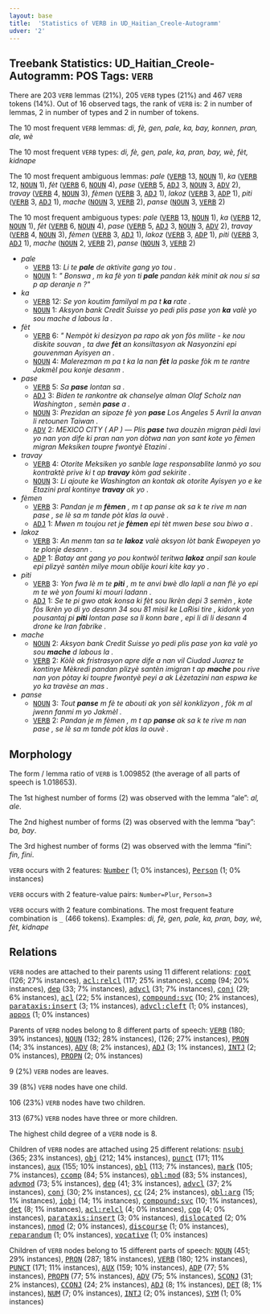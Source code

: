 ```yaml
---
layout: base
title:  'Statistics of VERB in UD_Haitian_Creole-Autogramm'
udver: '2'
---
```


## Treebank Statistics: UD_Haitian_Creole-Autogramm: POS Tags: `VERB`

There are 203 `VERB` lemmas (21%), 205 `VERB` types (21%) and 467 `VERB` tokens (14%).
Out of 16 observed tags, the rank of `VERB` is: 2 in number of lemmas, 2 in number of types and 2 in number of tokens.

The 10 most frequent `VERB` lemmas: <em>di, fè, gen, pale, ka, bay, konnen, pran, ale, wè</em>

The 10 most frequent `VERB` types:  <em>di, fè, gen, pale, ka, pran, bay, wè, fèt, kidnape</em>

The 10 most frequent ambiguous lemmas: <em>pale</em> (<tt><a href="ht_autogramm-pos-VERB.html">VERB</a></tt> 13, <tt><a href="ht_autogramm-pos-NOUN.html">NOUN</a></tt> 1), <em>ka</em> (<tt><a href="ht_autogramm-pos-VERB.html">VERB</a></tt> 12, <tt><a href="ht_autogramm-pos-NOUN.html">NOUN</a></tt> 1), <em>fèt</em> (<tt><a href="ht_autogramm-pos-VERB.html">VERB</a></tt> 6, <tt><a href="ht_autogramm-pos-NOUN.html">NOUN</a></tt> 4), <em>pase</em> (<tt><a href="ht_autogramm-pos-VERB.html">VERB</a></tt> 5, <tt><a href="ht_autogramm-pos-ADJ.html">ADJ</a></tt> 3, <tt><a href="ht_autogramm-pos-NOUN.html">NOUN</a></tt> 3, <tt><a href="ht_autogramm-pos-ADV.html">ADV</a></tt> 2), <em>travay</em> (<tt><a href="ht_autogramm-pos-VERB.html">VERB</a></tt> 4, <tt><a href="ht_autogramm-pos-NOUN.html">NOUN</a></tt> 3), <em>fèmen</em> (<tt><a href="ht_autogramm-pos-VERB.html">VERB</a></tt> 3, <tt><a href="ht_autogramm-pos-ADJ.html">ADJ</a></tt> 1), <em>lakoz</em> (<tt><a href="ht_autogramm-pos-VERB.html">VERB</a></tt> 3, <tt><a href="ht_autogramm-pos-ADP.html">ADP</a></tt> 1), <em>piti</em> (<tt><a href="ht_autogramm-pos-VERB.html">VERB</a></tt> 3, <tt><a href="ht_autogramm-pos-ADJ.html">ADJ</a></tt> 1), <em>mache</em> (<tt><a href="ht_autogramm-pos-NOUN.html">NOUN</a></tt> 3, <tt><a href="ht_autogramm-pos-VERB.html">VERB</a></tt> 2), <em>panse</em> (<tt><a href="ht_autogramm-pos-NOUN.html">NOUN</a></tt> 3, <tt><a href="ht_autogramm-pos-VERB.html">VERB</a></tt> 2)

The 10 most frequent ambiguous types:  <em>pale</em> (<tt><a href="ht_autogramm-pos-VERB.html">VERB</a></tt> 13, <tt><a href="ht_autogramm-pos-NOUN.html">NOUN</a></tt> 1), <em>ka</em> (<tt><a href="ht_autogramm-pos-VERB.html">VERB</a></tt> 12, <tt><a href="ht_autogramm-pos-NOUN.html">NOUN</a></tt> 1), <em>fèt</em> (<tt><a href="ht_autogramm-pos-VERB.html">VERB</a></tt> 6, <tt><a href="ht_autogramm-pos-NOUN.html">NOUN</a></tt> 4), <em>pase</em> (<tt><a href="ht_autogramm-pos-VERB.html">VERB</a></tt> 5, <tt><a href="ht_autogramm-pos-ADJ.html">ADJ</a></tt> 3, <tt><a href="ht_autogramm-pos-NOUN.html">NOUN</a></tt> 3, <tt><a href="ht_autogramm-pos-ADV.html">ADV</a></tt> 2), <em>travay</em> (<tt><a href="ht_autogramm-pos-VERB.html">VERB</a></tt> 4, <tt><a href="ht_autogramm-pos-NOUN.html">NOUN</a></tt> 3), <em>fèmen</em> (<tt><a href="ht_autogramm-pos-VERB.html">VERB</a></tt> 3, <tt><a href="ht_autogramm-pos-ADJ.html">ADJ</a></tt> 1), <em>lakoz</em> (<tt><a href="ht_autogramm-pos-VERB.html">VERB</a></tt> 3, <tt><a href="ht_autogramm-pos-ADP.html">ADP</a></tt> 1), <em>piti</em> (<tt><a href="ht_autogramm-pos-VERB.html">VERB</a></tt> 3, <tt><a href="ht_autogramm-pos-ADJ.html">ADJ</a></tt> 1), <em>mache</em> (<tt><a href="ht_autogramm-pos-NOUN.html">NOUN</a></tt> 2, <tt><a href="ht_autogramm-pos-VERB.html">VERB</a></tt> 2), <em>panse</em> (<tt><a href="ht_autogramm-pos-NOUN.html">NOUN</a></tt> 3, <tt><a href="ht_autogramm-pos-VERB.html">VERB</a></tt> 2)


* <em>pale</em>
  * <tt><a href="ht_autogramm-pos-VERB.html">VERB</a></tt> 13: <em>Li te <b>pale</b> de aktivite gang yo tou .</em>
  * <tt><a href="ht_autogramm-pos-NOUN.html">NOUN</a></tt> 1: <em>" Bonswa , m ka fè yon ti <b>pale</b> pandan kèk minit ak nou si sa p ap deranje n ?"</em>
* <em>ka</em>
  * <tt><a href="ht_autogramm-pos-VERB.html">VERB</a></tt> 12: <em>Se yon koutim familyal m pa t <b>ka</b> rate .</em>
  * <tt><a href="ht_autogramm-pos-NOUN.html">NOUN</a></tt> 1: <em>Aksyon bank Credit Suisse yo pedi plis pase yon <b>ka</b> valè yo sou mache d labous la .</em>
* <em>fèt</em>
  * <tt><a href="ht_autogramm-pos-VERB.html">VERB</a></tt> 6: <em>" Nempòt ki desizyon pa rapo ak yon fòs milite - ke nou diskite souvan , ta dwe <b>fèt</b> an konsiltasyon ak Nasyonzini epi gouvenman Ayisyen an .</em>
  * <tt><a href="ht_autogramm-pos-NOUN.html">NOUN</a></tt> 4: <em>Malerezman m pa t ka la nan <b>fèt</b> la paske fòk m te rantre Jakmèl pou konje desanm .</em>
* <em>pase</em>
  * <tt><a href="ht_autogramm-pos-VERB.html">VERB</a></tt> 5: <em>Sa <b>pase</b> lontan sa .</em>
  * <tt><a href="ht_autogramm-pos-ADJ.html">ADJ</a></tt> 3: <em>Biden te rankontre ak chanselye alman Olaf Scholz nan Washington , semèn <b>pase</b> a .</em>
  * <tt><a href="ht_autogramm-pos-NOUN.html">NOUN</a></tt> 3: <em>Prezidan an sipoze fè yon <b>pase</b> Los Angeles 5 Avril la anvan li retounen Taiwan .</em>
  * <tt><a href="ht_autogramm-pos-ADV.html">ADV</a></tt> 2: <em>MEXICO CITY ( AP ) — Plis <b>pase</b> twa douzèn migran pèdi lavi yo nan yon dife ki pran nan yon dòtwa nan yon sant kote yo fèmen migran Meksiken toupre fwontyè Etazini .</em>
* <em>travay</em>
  * <tt><a href="ht_autogramm-pos-VERB.html">VERB</a></tt> 4: <em>Otorite Meksiken yo sanble lage responsablite lanmò yo sou kontraktè prive ki t ap <b>travay</b> kòm gad sekirite .</em>
  * <tt><a href="ht_autogramm-pos-NOUN.html">NOUN</a></tt> 3: <em>Li ajoute ke Washington an kontak ak otorite Ayisyen yo e ke Etazini pral kontinye <b>travay</b> ak yo .</em>
* <em>fèmen</em>
  * <tt><a href="ht_autogramm-pos-VERB.html">VERB</a></tt> 3: <em>Pandan je m <b>fèmen</b> , m t ap panse ak sa k te rive m nan pase , se lè sa m tande pòt klas la ouvè .</em>
  * <tt><a href="ht_autogramm-pos-ADJ.html">ADJ</a></tt> 1: <em>Mwen m toujou ret je <b>fèmen</b> epi tèt mwen bese sou biwo a .</em>
* <em>lakoz</em>
  * <tt><a href="ht_autogramm-pos-VERB.html">VERB</a></tt> 3: <em>An menm tan sa te <b>lakoz</b> valè aksyon lòt bank Ewopeyen yo te plonje desann .</em>
  * <tt><a href="ht_autogramm-pos-ADP.html">ADP</a></tt> 1: <em>Batay ant gang yo pou kontwòl teritwa <b>lakoz</b> anpil san koule epi plizyè santèn milye moun oblije kouri kite kay yo .</em>
* <em>piti</em>
  * <tt><a href="ht_autogramm-pos-VERB.html">VERB</a></tt> 3: <em>Yon fwa lè m te <b>piti</b> , m te anvi bwè dlo lapli a nan flè yo epi m te wè yon foumi ki mouri ladann .</em>
  * <tt><a href="ht_autogramm-pos-ADJ.html">ADJ</a></tt> 1: <em>Se te pi gwo atak konsa ki fèt sou Ikrèn depi 3 semèn , kote fòs Ikrèn yo di yo desann 34 sou 81 misil ke LaRisi tire , kidonk yon pousantaj pi <b>piti</b> lontan pase sa li konn bare , epi li di li desann 4 drone ke Iran fabrike .</em>
* <em>mache</em>
  * <tt><a href="ht_autogramm-pos-NOUN.html">NOUN</a></tt> 2: <em>Aksyon bank Credit Suisse yo pedi plis pase yon ka valè yo sou <b>mache</b> d labous la .</em>
  * <tt><a href="ht_autogramm-pos-VERB.html">VERB</a></tt> 2: <em>Kòlè ak fristrasyon apre dife a nan vil Ciudad Juarez te kontinye Mèkredi pandan plizyè santèn imigran t ap <b>mache</b> pou rive nan yon pòtay ki toupre fwontyè peyi a ak Lèzetazini nan espwa ke yo ka travèse an mas .</em>
* <em>panse</em>
  * <tt><a href="ht_autogramm-pos-NOUN.html">NOUN</a></tt> 3: <em>Tout <b>panse</b> m fè te abouti ak yon sèl konklizyon , fòk m al jwenn fanmi m yo Jakmèl .</em>
  * <tt><a href="ht_autogramm-pos-VERB.html">VERB</a></tt> 2: <em>Pandan je m fèmen , m t ap <b>panse</b> ak sa k te rive m nan pase , se lè sa m tande pòt klas la ouvè .</em>

## Morphology

The form / lemma ratio of `VERB` is 1.009852 (the average of all parts of speech is 1.018653).

The 1st highest number of forms (2) was observed with the lemma “ale”: <em>al, ale</em>.

The 2nd highest number of forms (2) was observed with the lemma “bay”: <em>ba, bay</em>.

The 3rd highest number of forms (2) was observed with the lemma “fini”: <em>fin, fini</em>.

`VERB` occurs with 2 features: <tt><a href="ht_autogramm-feat-Number.html">Number</a></tt> (1; 0% instances), <tt><a href="ht_autogramm-feat-Person.html">Person</a></tt> (1; 0% instances)

`VERB` occurs with 2 feature-value pairs: `Number=Plur`, `Person=3`

`VERB` occurs with 2 feature combinations.
The most frequent feature combination is `_` (466 tokens).
Examples: <em>di, fè, gen, pale, ka, pran, bay, wè, fèt, kidnape</em>


## Relations

`VERB` nodes are attached to their parents using 11 different relations: <tt><a href="ht_autogramm-dep-root.html">root</a></tt> (126; 27% instances), <tt><a href="ht_autogramm-dep-acl-relcl.html">acl:relcl</a></tt> (117; 25% instances), <tt><a href="ht_autogramm-dep-ccomp.html">ccomp</a></tt> (94; 20% instances), <tt><a href="ht_autogramm-dep-dep.html">dep</a></tt> (33; 7% instances), <tt><a href="ht_autogramm-dep-advcl.html">advcl</a></tt> (31; 7% instances), <tt><a href="ht_autogramm-dep-conj.html">conj</a></tt> (29; 6% instances), <tt><a href="ht_autogramm-dep-acl.html">acl</a></tt> (22; 5% instances), <tt><a href="ht_autogramm-dep-compound-svc.html">compound:svc</a></tt> (10; 2% instances), <tt><a href="ht_autogramm-dep-parataxis-insert.html">parataxis:insert</a></tt> (3; 1% instances), <tt><a href="ht_autogramm-dep-advcl-cleft.html">advcl:cleft</a></tt> (1; 0% instances), <tt><a href="ht_autogramm-dep-appos.html">appos</a></tt> (1; 0% instances)

Parents of `VERB` nodes belong to 8 different parts of speech: <tt><a href="ht_autogramm-pos-VERB.html">VERB</a></tt> (180; 39% instances), <tt><a href="ht_autogramm-pos-NOUN.html">NOUN</a></tt> (132; 28% instances),  (126; 27% instances), <tt><a href="ht_autogramm-pos-PRON.html">PRON</a></tt> (14; 3% instances), <tt><a href="ht_autogramm-pos-ADV.html">ADV</a></tt> (8; 2% instances), <tt><a href="ht_autogramm-pos-ADJ.html">ADJ</a></tt> (3; 1% instances), <tt><a href="ht_autogramm-pos-INTJ.html">INTJ</a></tt> (2; 0% instances), <tt><a href="ht_autogramm-pos-PROPN.html">PROPN</a></tt> (2; 0% instances)

9 (2%) `VERB` nodes are leaves.

39 (8%) `VERB` nodes have one child.

106 (23%) `VERB` nodes have two children.

313 (67%) `VERB` nodes have three or more children.

The highest child degree of a `VERB` node is 8.

Children of `VERB` nodes are attached using 25 different relations: <tt><a href="ht_autogramm-dep-nsubj.html">nsubj</a></tt> (365; 23% instances), <tt><a href="ht_autogramm-dep-obj.html">obj</a></tt> (212; 14% instances), <tt><a href="ht_autogramm-dep-punct.html">punct</a></tt> (171; 11% instances), <tt><a href="ht_autogramm-dep-aux.html">aux</a></tt> (155; 10% instances), <tt><a href="ht_autogramm-dep-obl.html">obl</a></tt> (113; 7% instances), <tt><a href="ht_autogramm-dep-mark.html">mark</a></tt> (105; 7% instances), <tt><a href="ht_autogramm-dep-ccomp.html">ccomp</a></tt> (84; 5% instances), <tt><a href="ht_autogramm-dep-obl-mod.html">obl:mod</a></tt> (83; 5% instances), <tt><a href="ht_autogramm-dep-advmod.html">advmod</a></tt> (73; 5% instances), <tt><a href="ht_autogramm-dep-dep.html">dep</a></tt> (41; 3% instances), <tt><a href="ht_autogramm-dep-advcl.html">advcl</a></tt> (37; 2% instances), <tt><a href="ht_autogramm-dep-conj.html">conj</a></tt> (30; 2% instances), <tt><a href="ht_autogramm-dep-cc.html">cc</a></tt> (24; 2% instances), <tt><a href="ht_autogramm-dep-obl-arg.html">obl:arg</a></tt> (15; 1% instances), <tt><a href="ht_autogramm-dep-iobj.html">iobj</a></tt> (14; 1% instances), <tt><a href="ht_autogramm-dep-compound-svc.html">compound:svc</a></tt> (10; 1% instances), <tt><a href="ht_autogramm-dep-det.html">det</a></tt> (8; 1% instances), <tt><a href="ht_autogramm-dep-acl-relcl.html">acl:relcl</a></tt> (4; 0% instances), <tt><a href="ht_autogramm-dep-cop.html">cop</a></tt> (4; 0% instances), <tt><a href="ht_autogramm-dep-parataxis-insert.html">parataxis:insert</a></tt> (3; 0% instances), <tt><a href="ht_autogramm-dep-dislocated.html">dislocated</a></tt> (2; 0% instances), <tt><a href="ht_autogramm-dep-nmod.html">nmod</a></tt> (2; 0% instances), <tt><a href="ht_autogramm-dep-discourse.html">discourse</a></tt> (1; 0% instances), <tt><a href="ht_autogramm-dep-reparandum.html">reparandum</a></tt> (1; 0% instances), <tt><a href="ht_autogramm-dep-vocative.html">vocative</a></tt> (1; 0% instances)

Children of `VERB` nodes belong to 15 different parts of speech: <tt><a href="ht_autogramm-pos-NOUN.html">NOUN</a></tt> (451; 29% instances), <tt><a href="ht_autogramm-pos-PRON.html">PRON</a></tt> (287; 18% instances), <tt><a href="ht_autogramm-pos-VERB.html">VERB</a></tt> (180; 12% instances), <tt><a href="ht_autogramm-pos-PUNCT.html">PUNCT</a></tt> (171; 11% instances), <tt><a href="ht_autogramm-pos-AUX.html">AUX</a></tt> (159; 10% instances), <tt><a href="ht_autogramm-pos-ADP.html">ADP</a></tt> (77; 5% instances), <tt><a href="ht_autogramm-pos-PROPN.html">PROPN</a></tt> (77; 5% instances), <tt><a href="ht_autogramm-pos-ADV.html">ADV</a></tt> (75; 5% instances), <tt><a href="ht_autogramm-pos-SCONJ.html">SCONJ</a></tt> (31; 2% instances), <tt><a href="ht_autogramm-pos-CCONJ.html">CCONJ</a></tt> (24; 2% instances), <tt><a href="ht_autogramm-pos-ADJ.html">ADJ</a></tt> (8; 1% instances), <tt><a href="ht_autogramm-pos-DET.html">DET</a></tt> (8; 1% instances), <tt><a href="ht_autogramm-pos-NUM.html">NUM</a></tt> (7; 0% instances), <tt><a href="ht_autogramm-pos-INTJ.html">INTJ</a></tt> (2; 0% instances), <tt><a href="ht_autogramm-pos-SYM.html">SYM</a></tt> (1; 0% instances)

